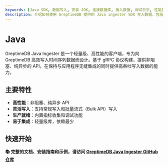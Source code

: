 ```yaml
---
keywords: [Java SDK, 数据写入, 安装 JDK, 连接数据库, 插入数据, 调试日志, 性能指标]
description: 介绍如何使用 GreptimeDB 提供的 Java ingester SDK 写入数据，包括安装、连接、插入数据和调试日志等内容。
---
```


# Java

GreptimeDB Java Ingester 是一个轻量级、高性能的客户端，专为向 GreptimeDB 高效写入时间序列数据而设计。基于 gRPC 协议构建，提供非阻塞、纯异步的 API，在保持与应用程序无缝集成的同时提供高吞吐写入数据的能力。

## 主要特性

- **高性能**：非阻塞、纯异步 API
- **灵活写入**：支持常规写入和批量流式（Bulk API）写入
- **生产就绪**：内置指标收集和调试功能
- **易于集成**：轻量级库，依赖最少

## 快速开始

**📚 完整的文档、安装指南和示例，请访问 [GreptimeDB Java Ingester GitHub 仓库](https://github.com/GreptimeTeam/greptimedb-ingester-java/tree/vVAR::javaSdkVersion?tab=readme-ov-file#greptimedb-java-ingester)**